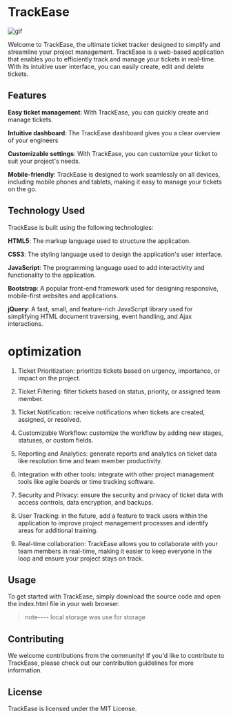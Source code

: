 # TrackEase
![gif](https://user-images.githubusercontent.com/35821623/234435553-2ee9a701-11f7-493f-99ec-1e9b2f14b921.gif)



Welcome to TrackEase, the ultimate ticket tracker designed to simplify and streamline your project management. TrackEase is a web-based application that enables you to efficiently track and manage your tickets in real-time. With its intuitive user interface, you can easily create, edit and delete tickets.

## Features
**Easy ticket management**: With TrackEase, you can quickly create and manage tickets.

__Intuitive dashboard__: The TrackEase dashboard gives you a clear overview of your engineers

__Customizable settings__: With TrackEase, you can customize your ticket to suit your project's needs.

__Mobile-friendly__: TrackEase is designed to work seamlessly on all devices, including mobile phones and tablets, making it easy to manage your tickets on the go.

## Technology Used
TrackEase is built using the following technologies:

__HTML5__: The markup language used to structure the application.

__CSS3__: The styling language used to design the application's user interface.

__JavaScript__: The programming language used to add interactivity and functionality to the application.

__Bootstrap__: A popular front-end framework used for designing responsive, mobile-first websites and applications.

__jQuery__: A fast, small, and feature-rich JavaScript library used for simplifying HTML document traversing, event handling, and Ajax interactions.

# optimization
1. Ticket Prioritization: prioritize tickets based on urgency, importance, or impact on the project.

2. Ticket Filtering: filter tickets based on status, priority, or assigned team member.

3. Ticket Notification: receive notifications when tickets are created, assigned, or resolved.

4. Customizable Workflow: customize the workflow by adding new stages, statuses, or custom fields.

5. Reporting and Analytics: generate reports and analytics on ticket data like resolution time and team member productivity.

6. Integration with other tools: integrate with other project management tools like agile boards or time tracking software.

7. Security and Privacy: ensure the security and privacy of ticket data with access controls, data encryption, and backups.

8. User Tracking: in the future, add a feature to track users within the application to improve project management processes and identify areas for additional training.

9. Real-time collaboration: TrackEase allows you to collaborate with your team members in real-time, making it easier to keep everyone in the loop and ensure your project stays on track.


## Usage
To get started with TrackEase, simply download the source code and open the index.html file in your web browser.
>note----  local storage was use for storage

## Contributing
We welcome contributions from the community! If you'd like to contribute to TrackEase, please check out our contribution guidelines for more information.

## License
TrackEase is licensed under the MIT License.
